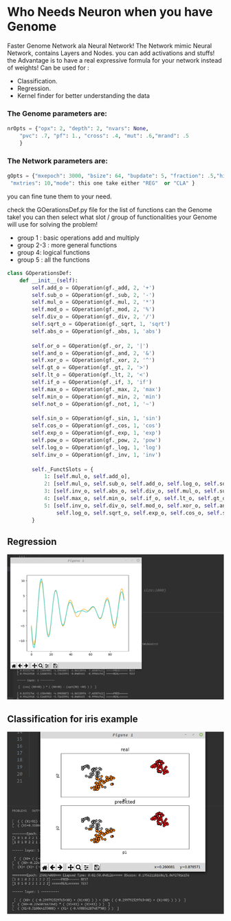 # Who Needs Neuron when you have Genome

Faster Genome Network ala Neural Network!
The Network mimic Neural Network, contains Layers and Nodes. you can add activations and stuffs!
the Advantage is to have a real expressive formula for your network instead of weights!
Can be used for :

- Classification.
- Regression.
- Kernel finder for better understanding the data

### The Genome parameters are:

```python
nrOpts = {"opx": 2, "depth": 2, "nvars": None,
    "pvc": .7, "pf": 1., "cross": .4, "mut": .6,"mrand": .5
    }
```

### The Network parameters are:

```python
gOpts = {"mxepoch": 3000, "bsize": 64, "bupdate": 5, "fraction": .5,"history": 4,
 "mxtries": 10,"mode": this one take either "REG"  or "CLA" }
```

you can fine tune them to your need.

check the GOerationsDef.py file for the list of functions can the Genome take! you can then select what slot / group of functionalities your Genome will use for solving the problem!

- group 1 : basic operations add and multiply
- group 2-3 : more general functions
- group 4: logical functions
- group 5 : all the functions

```python
class GOperationsDef:
    def __init__(self):
        self.add_o = GOperation(gf._add, 2, '+')
        self.sub_o = GOperation(gf._sub, 2, '-')
        self.mul_o = GOperation(gf._mul, 2, '*')
        self.mod_o = GOperation(gf._mod, 2, '%')
        self.div_o = GOperation(gf._div, 2, '/')
        self.sqrt_o = GOperation(gf._sqrt, 1, 'sqrt')
        self.abs_o = GOperation(gf._abs, 1, 'abs')

        self.or_o = GOperation(gf._or, 2, '|')
        self.and_o = GOperation(gf._and, 2, '&')
        self.xor_o = GOperation(gf._xor, 2, '^')
        self.gt_o = GOperation(gf._gt, 2, '>')
        self.lt_o = GOperation(gf._lt, 2, '<')
        self.if_o = GOperation(gf._if, 3, 'if')
        self.max_o = GOperation(gf._max, 2, 'max')
        self.min_o = GOperation(gf._min, 2, 'min')
        self.not_o = GOperation(gf._not, 1, '~')

        self.sin_o = GOperation(gf._sin, 1, 'sin')
        self.cos_o = GOperation(gf._cos, 1, 'cos')
        self.exp_o = GOperation(gf._exp, 1, 'exp')
        self.pow_o = GOperation(gf._pow, 2, 'pow')
        self.log_o = GOperation(gf._log, 1, 'log')
        self.inv_o = GOperation(gf._inv, 1, 'inv')

        self._FunctSlots = {
            1: [self.mul_o, self.add_o],
            2: [self.mul_o, self.sub_o, self.add_o, self.log_o, self.sqrt_o, self.exp_o, self.cos_o, self.sin_o],
            3: [self.inv_o, self.abs_o, self.div_o, self.mul_o, self.sub_o, self.add_o, self.log_o, self.sqrt_o, self.exp_o, self.cos_o, self.sin_o],
            4: [self.max_o, self.min_o, self.if_o, self.lt_o, self.gt_o, self.not_o, self.xor_o, self.and_o, self.or_o],
            5: [self.inv_o, self.div_o, self.mod_o, self.xor_o, self.and_o, self.or_o, self.mul_o, self.sub_o, self.add_o,
                self.log_o, self.sqrt_o, self.exp_o, self.cos_o, self.sin_o, self.max_o, self.min_o, self.abs_o, self.if_o, self.gt_o, self.lt_o, self.not_o]
        }

```

## Regression

![Screenshot](img/reg.png)

## Classification for iris example

![Screenshot](img/cla.png)
